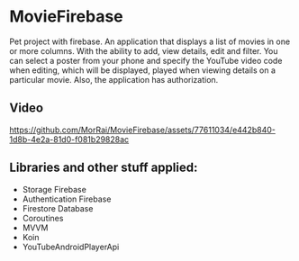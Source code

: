 # MovieFirebase

Pet project with firebase. An application that displays a list of movies in one or more columns.
With the ability to add, view details, edit and filter. You can select a poster from your phone and
specify the YouTube video code when editing, which will be displayed, played when viewing details on a particular movie.
Also, the application has authorization.

## Video
https://github.com/MorRai/MovieFirebase/assets/77611034/e442b840-1d8b-4e2a-81d0-f081b29828ac

## Libraries and other stuff applied:
- Storage Firebase
- Authentication Firebase
- Firestore Database
- Coroutines
- MVVM
- Koin
- YouTubeAndroidPlayerApi
